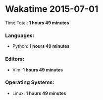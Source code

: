 # Wakatime 2015-07-01

Time Total: **1 hours 49 minutes**

### Languages:
- Python: **1 hours 49 minutes** 

### Editors:
- Vim: **1 hours 49 minutes** 

### Operating Systems:
- Linux: **1 hours 49 minutes** 

